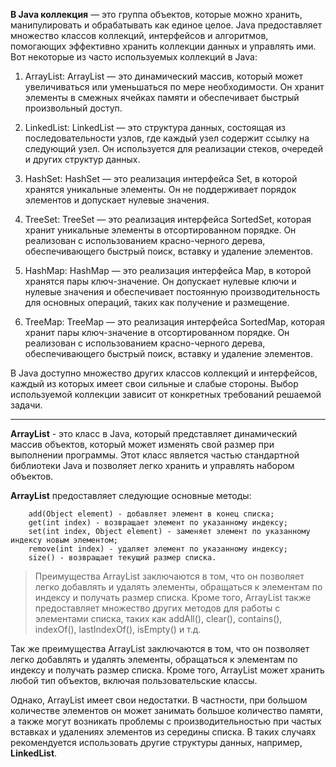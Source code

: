 **В Java коллекция** — это группа объектов, которые можно хранить, манипулировать и обрабатывать как единое целое. Java предоставляет множество классов коллекций, интерфейсов и алгоритмов, помогающих эффективно хранить коллекции данных и управлять ими. Вот некоторые из часто используемых коллекций в Java:

1. ArrayList: ArrayList — это динамический массив, который может увеличиваться или уменьшаться по мере необходимости. Он хранит элементы в смежных ячейках памяти и обеспечивает быстрый произвольный доступ.

2. LinkedList: LinkedList — это структура данных, состоящая из последовательности узлов, где каждый узел содержит ссылку на следующий узел. Он используется для реализации стеков, очередей и других структур данных.

3. HashSet: HashSet — это реализация интерфейса Set, в которой хранятся уникальные элементы. Он не поддерживает порядок элементов и допускает нулевые значения.

4. TreeSet: TreeSet — это реализация интерфейса SortedSet, которая хранит уникальные элементы в отсортированном порядке. Он реализован с использованием красно-черного дерева, обеспечивающего быстрый поиск, вставку и удаление элементов.

5. HashMap: HashMap — это реализация интерфейса Map, в которой хранятся пары ключ-значение. Он допускает нулевые ключи и нулевые значения и обеспечивает постоянную производительность для основных операций, таких как получение и размещение.

6. TreeMap: TreeMap — это реализация интерфейса SortedMap, которая хранит пары ключ-значение в отсортированном порядке. Он реализован с использованием красно-черного дерева, обеспечивающего быстрый поиск, вставку и удаление элементов.

В Java доступно множество других классов коллекций и интерфейсов, каждый из которых имеет свои сильные и слабые стороны. Выбор используемой коллекции зависит от конкретных требований решаемой задачи.

----

**ArrayList** - это класс в Java, который представляет динамический массив объектов, который может изменять свой размер при выполнении программы. Этот класс является частью стандартной библиотеки Java и позволяет легко хранить и управлять набором объектов.

**ArrayList** предоставляет следующие основные методы:

        add(Object element) - добавляет элемент в конец списка;
        get(int index) - возвращает элемент по указанному индексу;
        set(int index, Object element) - заменяет элемент по указанному индексу новым элементом;
        remove(int index) - удаляет элемент по указанному индексу;
        size() - возвращает текущий размер списка.

>Преимущества ArrayList заключаются в том, что он позволяет легко добавлять и удалять элементы, обращаться к элементам по индексу и получать размер списка. Кроме того, ArrayList также предоставляет множество других методов для работы с элементами списка, таких как addAll(), clear(), contains(), indexOf(), lastIndexOf(), isEmpty() и т.д.

Так же преимущества ArrayList заключаются в том, что он позволяет легко добавлять и удалять элементы, обращаться к элементам по индексу и получать размер списка. Кроме того, ArrayList может хранить любой тип объектов, включая пользовательские классы.

Однако, ArrayList имеет свои недостатки. В частности, при большом количестве элементов он может занимать большое количество памяти, а также могут возникать проблемы с производительностью при частых вставках и удалениях элементов из середины списка. В таких случаях рекомендуется использовать другие структуры данных, например, **LinkedList**.